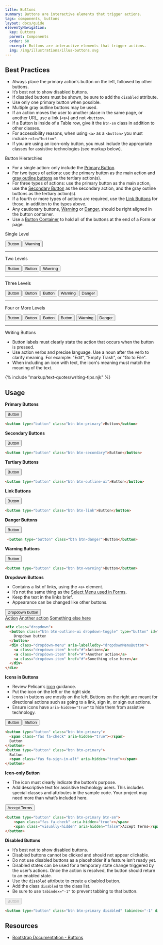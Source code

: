 ```yaml
---
title: Buttons
summary: Buttons are interactive elements that trigger actions.
tags: components, buttons
layout: docs/guide
eleventyNavigation:
  key: Buttons
  parent: Components
  order: 60
  excerpt: Buttons are interactive elements that trigger actions.
  img: /img/illustrations/illus-buttons.svg
---
```


## Best Practices

- Always place the primary action’s button on the left, followed by other buttons.
- It’s best not to show disabled buttons.
- If disabled buttons must be shown, be sure to add the `disabled` attribute.
- Use only one primary button when possible.
- Multiple gray outline buttons may be used.
- If an action moves the user to another place in the same page, or another URL, use a link (`<a>`) and not `<button>`.
- If a Button is inside of a Table row, give it the `btn-sm` class in addition to other classes.
- For accessibility reasons, when using `<a>` as a `<button>` you must include `role="button"`.
- If you are using an icon-only button, you must include the appropriate classes for assistive technologies (see markup below).

<p class="fw-bold mt-4">Button Hierarchies</p>

- For a single action: only include the [Primary Button](/components/buttons/#primary-buttons).
- For two types of actions: use the primary button as the main action and [gray outline buttons](/components/buttons/#tertiary-buttons) as the tertiary action(s).
- For three types of actions: use the primary button as the main action, use the [Secondary Button](/components/buttons/#secondary-buttons) as the secondary action, and the gray outline buttons as the tertiary action(s).
- If a fourth or more types of actions are required, use the [Link Buttons](/components/buttons/#link-buttons) for those, in addition to the types above.
- Any cautionary buttons, [Warning](/components/buttons/#warning-buttons) or [Danger](/components/buttons/#danger-buttons), should be right aligned in the button container.
- Use a [Button Container](/components/button-container/) to hold all of the buttons at the end of a Form or page.

<p class="fw-bold mt-4">Single Level</p>

<div class="d-grid gap-2 d-md-flex">
<button type="button" class="btn btn-primary">Button</button>
<button type="button" class="btn btn-warning ms-md-auto">Warning</button>
</div>

<hr class="minor">

<p class="fw-bold mt-4">Two Levels</p>

<div class="d-grid gap-2 d-md-flex">
<button type="button" class="btn btn-primary">Button</button>
<button type="button" class="btn btn-outline-ui">Button</button>
<button type="button" class="btn btn-warning ms-md-auto">Warning</button>
</div>

<hr class="minor">

<p class="fw-bold mt-4">Three Levels</p>

<div class="d-grid gap-2 d-md-flex">
<button type="button" class="btn btn-primary">Button</button>
<button type="button" class="btn btn-secondary">Button</button>
<button type="button" class="btn btn-outline-ui">Button</button>
<button type="button" class="btn btn-warning ms-md-auto">Warning</button>
<button type="button" class="btn btn-danger ">Danger</button>
</div>

<hr class="minor">

<p class="fw-bold mt-4">Four or More Levels</p>

<div class="d-grid gap-2 d-md-flex">
<button type="button" class="btn btn-primary">Button</button>
<button type="button" class="btn btn-secondary">Button</button>
<button type="button" class="btn btn-outline-ui">Button</button>
<button type="button" class="btn btn-link">Button</button>
<button type="button" class="btn btn-warning ms-md-auto">Warning</button>
<button type="button" class="btn btn-danger ">Danger</button>
</div>

<hr class="minor">

<p class="fw-bold mt-4">Writing Buttons</p>

- Button labels must clearly state the action that occurs when the button is pressed.
- Use action verbs and precise language. Use a noun after the verb to clarify meaning. For example: "Edit", "Empty Trash", or "Go to File".
- When including an icon with text, the icon's meaning must match the meaning of the text.

{% include "markup/text-quotes/writing-tips.njk" %}

## Usage

**Primary Buttons**

<button type="button" class="btn btn-primary">Button</button>

```html
<button type="button" class="btn btn-primary">Button</button>
```

**Secondary Buttons**

<button type="button" class="btn btn-secondary">Button</button>

```html
<button type="button" class="btn btn-secondary">Button</button>
```

**Tertiary Buttons**

<button type="button" class="btn btn-outline-ui">Button</button>

```html
<button type="button" class="btn btn-outline-ui">Button</button>
```

**Link Buttons**

 <button type="button" class="btn btn-link">Button</button>

```html
<button type="button" class="btn btn-link">Button</button>
```

**Danger Buttons**

<button type="button" class="btn btn-danger">Button</button>

```html
 <button type="button" class="btn btn-danger">Button</button>
```

**Warning Buttons**

<button type="button" class="btn btn-warning">Button</button>

```html
<button type="button" class="btn btn-warning">Button</button>
```

**Dropdown Buttons**

- Contains a list of links, using the `<a>` element.
- It’s not the same thing as the [Select Menu used in Forms](/form-controls/select/).
- Keep the text in the links brief.
- Appearance can be changed like other buttons.

<div class="dropdown">
  <button class="btn btn-outline-ui dropdown-toggle" type="button" id="dropdownMenuButton" data-toggle="dropdown" aria-expanded="false">
    Dropdown button
  </button>
  <div class="dropdown-menu" aria-labelledby="dropdownMenuButton">
    <a class="dropdown-item" href="#">Action</a>
    <a class="dropdown-item" href="#">Another action</a>
    <a class="dropdown-item" href="#">Something else here</a>
  </div>
</div>

```html
<div class="dropdown">
  <button class="btn btn-outline-ui dropdown-toggle" type="button" id="dropdownMenuButton" data-toggle="dropdown" aria-expanded="false">
    Dropdown button
  </button>
  <div class="dropdown-menu" aria-labelledby="dropdownMenuButton">
    <a class="dropdown-item" href="#">Action</a>
    <a class="dropdown-item" href="#">Another action</a>
    <a class="dropdown-item" href="#">Something else here</a>
  </div>
</div>
```


**Icons in Buttons**

- Review Pelican’s [icon](/foundation/icons/) guidance.
- Put the icon on the left or the right side.
- Icons in buttons are mostly on the left. Buttons on the right are meant for directional actions such as going to a link, sign in, or sign out actions.
- Ensure icons have `aria-hidden="true"` to hide them from assistive technology.

<button type="button" class="btn btn-primary">
  <span class="fas fa-check" aria-hidden="true"></span> 
  Button
</button>
<button type="button" class="btn btn-primary">
  Button
  <span class="fas fa-sign-in-alt" aria-hidden="true"></span> 
</button>

```html
<button type="button" class="btn btn-primary">
  <span class="fas fa-check" aria-hidden="true"></span> 
  Button
</button>
<button type="button" class="btn btn-primary">
  Button
  <span class="fas fa-sign-in-alt" aria-hidden="true"></span> 
</button>
```


**Icon-only Button**

- The icon must clearly indicate the button’s purpose.
- Add descriptive text for assisitive technology users. This includes special classes and attributes in the sample code. Your project may need more than what’s included here.

<button type="button" class="btn btn-outline-ui">
    <span class="fas fa-check" aria-hidden="true"></span>
    <span class="visually-hidden" aria-hidden="false">Accept Terms</span>
</button>

```html
<button type="button" class="btn btn-primary btn-sm">
    <span class="fas fa-check" aria-hidden="true"></span>
    <span class="visually-hidden" aria-hidden="false">Accept Terms</span>
</button>
```

**Disabled Buttons**

- It’s best not to show disabled buttons.
- Disabled buttons cannot be clicked and should not appear clickable.
- Do not use disabled buttons as a placeholder if a feature isn’t ready yet.
- Disabled states can be used for a temporary state change triggered by the user’s actions. Once the action is resolved, the button should return to an enabled state.
- Use the `disabled` attribute to create a disabled button.
- Add the class `disabled` to the class list.
- Be sure to use `tabindex="-1"` to prevent tabbing to that button.

<button type="button" class="btn btn-primary disabled" tabindex="-1" disabled>Button</button>

```html
<button type="button" class="btn btn-primary disabled" tabindex="-1" disabled>Button</button>
```

## Resources

- <a href="https://getbootstrap.com/docs/5.1/components/buttons/" target="_blank">Bootstrap Documentation - Buttons</a>
